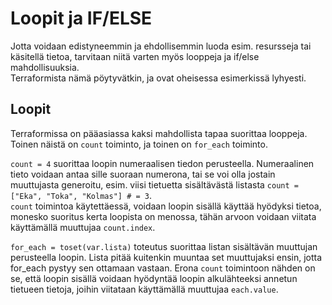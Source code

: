 # Loopit ja IF/ELSE

Jotta voidaan edistyneemmin ja ehdollisemmin luoda esim. resursseja tai käsitellä tietoa, tarvitaan niitä varten myös looppeja ja if/else mahdollisuuksia.  
Terraformista nämä pöytyvätkin, ja ovat oheisessa esimerkissä lyhyesti.  

## Loopit
Terraformissa on pääasiassa kaksi mahdollista tapaa suorittaa looppeja.  
Toinen näistä on `count` toiminto, ja toinen on `for_each` toiminto.  

`count = 4` suorittaa loopin numeraalisen tiedon perusteella. Numeraalinen tieto voidaan antaa sille suoraan numerona, tai se voi olla jostain muuttujasta generoitu, esim. viisi tietuetta sisältävästä listasta `count = ["Eka", "Toka", "Kolmas"] # = 3`.  
`count` toimintoa käytettäessä, voidaan loopin sisällä käyttää hyödyksi tietoa, monesko suoritus kerta loopista on menossa, tähän arvoon voidaan viitata käyttämällä muuttujaa `count.index`.

`for_each = toset(var.lista)` toteutus suorittaa listan sisältävän muuttujan perusteella loopin. Lista pitää kuitenkin muuntaa set muuttujaksi ensin, jotta for_each pystyy sen ottamaan vastaan. Erona `count` toimintoon nähden on se, että loopin sisällä voidaan hyödyntää loopin alkulähteeksi annetun tietueen tietoja, joihin viitataan käyttämällä muuttujaa `each.value`.